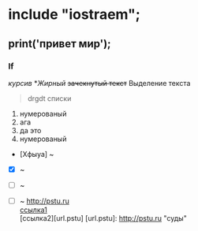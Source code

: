 # include "iostraem";
## print('привет мир');
### lf
*курсив*
**Жирный*
~~зачекнутый текст~~
Выделение текста
>drgdt
>списки
1. нумерованый
2. ага
3. да это
4. нумерованый
- [Xфыуа] ~
- [X] ~
- [ ] ~
- [ ] ~
<http://pstu.ru>        
[ссылка1](http://pstu.ru "суды")       
[ссылка2][url.pstu]
[url.pstu]: http://pstu.ru "суды"     

